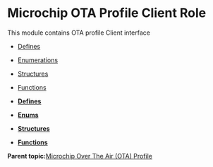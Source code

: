 # Microchip OTA Profile Client Role

This module contains OTA profile Client interface

-   [Defines](GUID-AC29BD98-F1E5-48A5-8987-1F9FD4ED344C.md)
-   [Enumerations](GUID-FEDCF493-9E2C-4689-B3FF-68292CB0F002.md)
-   [Structures](GUID-EC15A075-E242-42DD-8E5A-738EB3C8CD49.md)
-   [Functions](GUID-45BBEAF5-6AC8-4907-91BF-BF8D646FE2E3.md)

-   **[Defines](GUID-AC29BD98-F1E5-48A5-8987-1F9FD4ED344C.md)**  

-   **[Enums](GUID-FEDCF493-9E2C-4689-B3FF-68292CB0F002.md)**  

-   **[Structures](GUID-EC15A075-E242-42DD-8E5A-738EB3C8CD49.md)**  

-   **[Functions](GUID-45BBEAF5-6AC8-4907-91BF-BF8D646FE2E3.md)**  


**Parent topic:**[Microchip Over The Air \(OTA\) Profile](GUID-0B5B8D98-C91A-4CFF-ABFA-245F9ED08A70.md)

